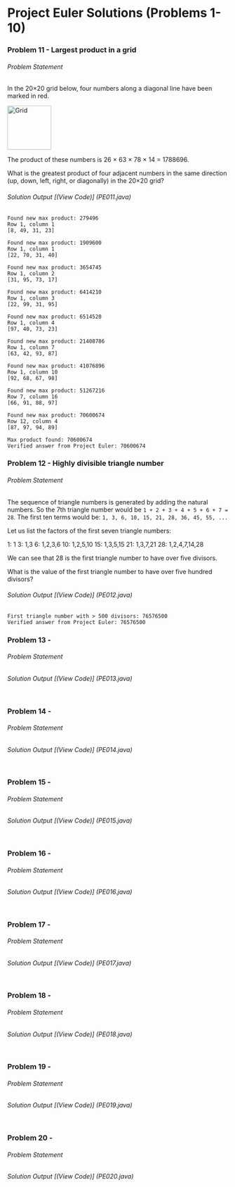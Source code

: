 # Project Euler Solutions (Problems 1-10)

### Problem 11 - Largest product in a grid
###### Problem Statement

In the 20×20 grid below, four numbers along a diagonal line have been marked in red.

<img src="http://i.imgur.com/NX07Uz3.png" alt="Grid" style="width: 100"/>

The product of these numbers is 26 × 63 × 78 × 14 = 1788696.

What is the greatest product of four adjacent numbers in the same direction (up, down, left, right, or diagonally) in the 20×20 grid?


###### Solution Output [(View Code)] (PE011.java)
```
Found new max product: 279496
Row 1, column 1
[8, 49, 31, 23]

Found new max product: 1909600
Row 1, column 1
[22, 70, 31, 40]

Found new max product: 3654745
Row 1, column 2
[31, 95, 73, 17]

Found new max product: 6414210
Row 1, column 3
[22, 99, 31, 95]

Found new max product: 6514520
Row 1, column 4
[97, 40, 73, 23]

Found new max product: 21408786
Row 1, column 7
[63, 42, 93, 87]

Found new max product: 41076896
Row 1, column 10
[92, 68, 67, 98]

Found new max product: 51267216
Row 7, column 16
[66, 91, 88, 97]

Found new max product: 70600674
Row 12, column 4
[87, 97, 94, 89]

Max product found: 70600674
Verified answer from Project Euler: 70600674
```

### Problem 12 - Highly divisible triangle number
###### Problem Statement
The sequence of triangle numbers is generated by adding the natural numbers. 
So the 7th triangle number would be ``1 + 2 + 3 + 4 + 5 + 6 + 7 = 28``. 
The first ten terms would be:
``
1, 3, 6, 10, 15, 21, 28, 36, 45, 55, ...
``

Let us list the factors of the first seven triangle numbers:


1: 1
3: 1,3
6: 1,2,3,6
10: 1,2,5,10
15: 1,3,5,15
21: 1,3,7,21
28: 1,2,4,7,14,28


We can see that 28 is the first triangle number to have over five divisors.

What is the value of the first triangle number to have over five hundred divisors?

###### Solution Output [(View Code)] (PE012.java)
```
First triangle number with > 500 divisors: 76576500
Verified answer from Project Euler: 76576500
```


### Problem 13 -
###### Problem Statement

###### Solution Output [(View Code)] (PE013.java) 
```

```

### Problem 14 - 
###### Problem Statement


###### Solution Output [(View Code)] (PE014.java)
```
```

### Problem 15 - 
###### Problem Statement


###### Solution Output [(View Code)] (PE015.java)
```
```

### Problem 16 - 
###### Problem Statement


###### Solution Output [(View Code)] (PE016.java)
```

```

### Problem 17 - 
###### Problem Statement


###### Solution Output [(View Code)] (PE017.java) 
```

```

### Problem 18 - 
###### Problem Statement


###### Solution Output [(View Code)] (PE018.java)
```
```

### Problem 19 - 

###### Problem Statement

###### Solution Output [(View Code)] (PE019.java)
```
```

### Problem 20 - 

###### Problem Statement

###### Solution Output [(View Code)] (PE020.java) 
```
```


